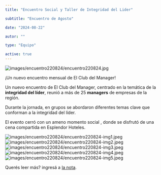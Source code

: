 ```yaml
---
title: "Encuentro Social y Taller de Integridad del Lider"

subtitle: "Encuentro de Agosto"

date: "2024-08-22"

autor: ""

type: "Equipo"

active: true
---
```


![images/encuentro220824/encuentro220824.jpg](/images/encuentro220824/encuentro220824.jpg "Encuentro Agosto")

¡Un nuevo encuentro mensual de El Club del Manager!

Un nuevo encuentro de El Club del Manager, centrado en la temática de la <b>integridad del líder</b>, reunió a más de 25 <b>managers</b> de empresas de la región.

Durante la jornada, en grupos se abordaron diferentes temas clave que conforman a la integridad del líder.

El evento cerró con un ameno momento social , donde se disfrutó de una cena compartida en Esplendor Hoteles.

![images/encuentro220824/encuentro220824-img1.jpeg](/images/encuentro220824/encuentro220824-img1.jpeg "Encuentro 22/08/24") ![images/encuentro220824/encuentro220824-img2.jpeg](/images/encuentro220824/encuentro220824-img2.jpeg "Encuentro 22/08/24")![images/encuentro220824/encuentro220824-img3.jpeg](/images/encuentro220824/encuentro220824-img3.jpeg "Encuentro 22/08/24")![images/encuentro220824/encuentro220824-img4.jpeg](/images/encuentro220824/encuentro220824-img4.jpeg "Encuentro 22/08/24")![images/encuentro220824/encuentro220824-img5.jpeg](/images/encuentro220824/encuentro220824-img5.jpeg "Encuentro 22/08/24")

Querés leer más? ingresá a [la nota](https://www.linkedin.com/posts/el-club-del-manager_integridad-laedder-managers-activity-7233822021971787776-DxKs?utm_source=share&utm_medium=member_desktop).
